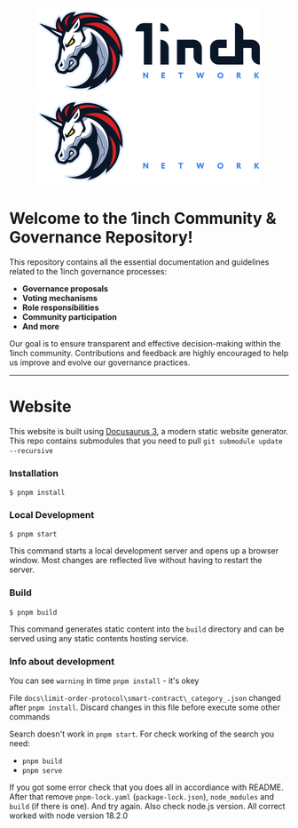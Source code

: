 <div align="center">
    <img src="https://github.com/1inch/farming/blob/master/.github/1inch_github_w.svg#gh-light-mode-only">
    <img src="https://github.com/1inch/farming/blob/master/.github/1inch_github_b.svg#gh-dark-mode-only">
</div>


# Welcome to the 1inch Community & Governance Repository!

This repository contains all the essential documentation and guidelines related to the 1inch governance processes:

- **Governance proposals**
- **Voting mechanisms**
- **Role responsibilities**
- **Community participation**
- **And more**

Our goal is to ensure transparent and effective decision-making within the 1inch community. Contributions and feedback are highly encouraged to help us improve and evolve our governance practices.

***


# Website

This website is built using [Docusaurus 3](https://docusaurus.io/), a modern static website generator.
This repo contains submodules that you need to pull `git submodule update --recursive`

### Installation

```
$ pnpm install
```

### Local Development

```
$ pnpm start
```

This command starts a local development server and opens up a browser window. Most changes are reflected live without having to restart the server.

### Build

```
$ pnpm build
```

This command generates static content into the `build` directory and can be served using any static contents hosting service.

### Info about development
You can see `warning` in time `pnpm install` - it's okey

File `docs\limit-order-protocol\smart-contract\_category_.json` changed after `pnpm install`. Discard changes in this file before execute some other commands

Search doesn't work in `pnpm start`.
For check working of the search you need:
- `pnpm build`
- `pnpm serve`

If you got some error check that you does all in accordiance with README.
After that remove `pnpm-lock.yaml` (`package-lock.json`), `node_modules` and `build` (if there is one). And try again.
Also check node.js version. All correct worked with node version 18.2.0

